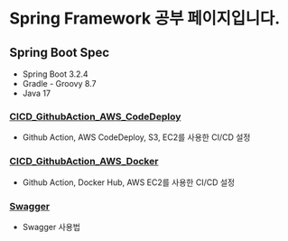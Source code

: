 # Spring Framework 공부 페이지입니다. 

## Spring Boot Spec

- Spring Boot 3.2.4
- Gradle - Groovy 8.7
- Java 17

### [CICD_GithubAction_AWS_CodeDeploy](https://github.com/min9805/SpringFrameWork/tree/master/CICD_GithubAction_AWS_CodeDeploy)
- Github Action, AWS CodeDeploy, S3, EC2를 사용한 CI/CD 설정

### [CICD_GithubAction_AWS_Docker](https://github.com/min9805/SpringFrameWork/tree/master/CICD_GithubAction_AWS_Docker)
- Github Action, Docker Hub, AWS EC2를 사용한 CI/CD 설정

### [Swagger](https://github.com/min9805/SpringFrameWork/tree/master/Swagger)
- Swagger 사용법
